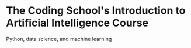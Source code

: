 # The Coding School's Introduction to Artificial Intelligence Course
Python, data science, and machine learning
